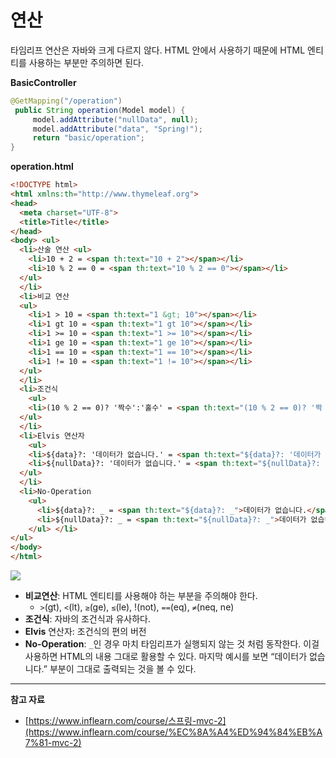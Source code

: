 # 연산

타임리프 연산은 자바와 크게 다르지 않다. HTML 안에서 사용하기 때문에 HTML 엔티티를 사용하는 부분만 주의하면 된다.

**BasicController**

```java
@GetMapping("/operation")
 public String operation(Model model) {
     model.addAttribute("nullData", null);
     model.addAttribute("data", "Spring!");
     return "basic/operation";
}
```

**operation.html**

```html
<!DOCTYPE html>
<html xmlns:th="http://www.thymeleaf.org">
<head>
  <meta charset="UTF-8">
  <title>Title</title>
</head>
<body> <ul>
  <li>산술 연산 <ul>
    <li>10 + 2 = <span th:text="10 + 2"></span></li>
    <li>10 % 2 == 0 = <span th:text="10 % 2 == 0"></span></li>
  </ul>
  </li>
  <li>비교 연산
  <ul>
    <li>1 > 10 = <span th:text="1 &gt; 10"></span></li>
    <li>1 gt 10 = <span th:text="1 gt 10"></span></li>
    <li>1 >= 10 = <span th:text="1 >= 10"></span></li>
    <li>1 ge 10 = <span th:text="1 ge 10"></span></li>
    <li>1 == 10 = <span th:text="1 == 10"></span></li>
    <li>1 != 10 = <span th:text="1 != 10"></span></li>
  </ul>
  </li>
  <li>조건식
    <ul>
    <li>(10 % 2 == 0)? '짝수':'홀수' = <span th:text="(10 % 2 == 0)? '짝 수':'홀수'"></span></li>
  </ul>
  </li>
  <li>Elvis 연산자
    <ul>
    <li>${data}?: '데이터가 없습니다.' = <span th:text="${data}?: '데이터가 없습 니다.'"></span></li>
    <li>${nullData}?: '데이터가 없습니다.' = <span th:text="${nullData}?: '데 이터가 없습니다.'"></span></li>
  </ul>
  </li>
  <li>No-Operation
    <ul>
      <li>${data}?: _ = <span th:text="${data}?: _">데이터가 없습니다.</span></li>
      <li>${nullData}?: _ = <span th:text="${nullData}?: _">데이터가 없습니다.</span></li>
    </ul> </li>
</ul>
</body>
</html>

```

![](https://github.com/Heo-y-y/development-blog/assets/112863029/cf815a28-3eeb-4759-a36d-8017f92a8eb7)

- **비교연산**: HTML 엔티티를 사용해야 하는 부분을 주의해야 한다.
    - `>`(gt), `<`(lt), `≥`(ge), `≤`(le), !(not), `==`(eq), `≠`(neq, ne)
- **조건식**: 자바의 조건식과 유사하다.
- **Elvis** 연산자: 조건식의 편의 버전
- **No-Operation**: `_`인 경우 마치 타임리프가 실행되지 않는 것 처럼 동작한다. 이걸 사용하면 HTML의 내용 그대로 활용할 수 있다. 마지막 예시를 보면 “데이터가 없습니다.” 부분이 그대로 출력되는 것을 볼 수 있다.

---

**참고 자료**

- [https://www.inflearn.com/course/스프링-mvc-2](https://www.inflearn.com/course/%EC%8A%A4%ED%94%84%EB%A7%81-mvc-2)
